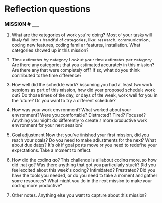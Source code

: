 
# Reflection questions

### MISSION # ___

1. What are the categories of work you're doing? Most of your tasks will likely fall into a handful of categories, like: research, communication, coding new features, coding familiar features, installation. What categories showed up in this mission?
	

2. Time estimates by category Look at your time estimates per category. Are there any categories that you estimated accurately in this mission? Are there any that were completely off? If so, what do you think contributed to the time difference?
	

3. How well did the schedule work? Assuming you had at least two work sessions as part of this mission, how did your proposed schedule work out? Do those times of the day, or days of the week, work well for you in the future? Do you want to try a different schedule?
	

4. How was your work environment? What worked about your environment? Were you comfortable? Distracted? Tired? Focused? Anything you might do differently to create a more productive work environment for your next session?
	

5. Goal adjustment Now that you've finished your first mission, did you reach your goals? Do you need to make adjustments for the next? What about due dates? It's ok if goal posts move or you need to redefine your expectations. Take a moment to reflect.
	

6. How did the coding go? This challenge is all about coding more, so how did that go? Was there anything that got you particularly stuck? Did you feel excited about this week's coding? Intimidated? Frustrated? Did you have the tools you needed, or do you need to take a moment and gather some resources? What might you do in the next mission to make your coding more productive?
	

7. Other notes. Anything else you want to capture about this mission?